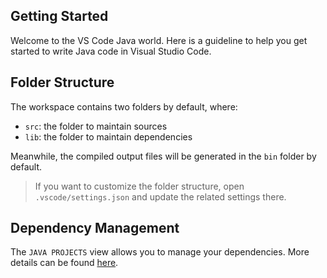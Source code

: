 ## Getting Started

Welcome to the VS Code Java world. Here is a guideline to help you get started to write Java code in Visual Studio Code.   

## Folder Structure

The workspace contains two folders by default, where:

- `src`: the folder to maintain sources        
- `lib`: the folder to maintain dependencies              

Meanwhile, the compiled output files will be generated in the `bin` folder by default.

> If you want to customize the folder structure, open `.vscode/settings.json` and update the related settings there.

## Dependency Management

The `JAVA PROJECTS` view allows you to manage your dependencies. More details can be found [here](https://github.com/microsoft/vscode-java-dependency#manage-dependencies).
